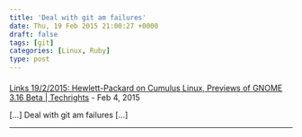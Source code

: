 ```yaml
---
title: 'Deal with git am failures'
date: Thu, 19 Feb 2015 21:00:27 +0000
draft: false
tags: [git]
categories: [Linux, Ruby]
type: post
---
```



#### 
[Links 19/2/2015: Hewlett-Packard on Cumulus Linux, Previews of GNOME 3.16 Beta | Techrights](http://techrights.org/2015/02/19/cumulus-linux/ "") - <time datetime="2015-02-19 21:23:02">Feb 4, 2015</time>

\[…\] Deal with git am failures \[…\]
<hr />
